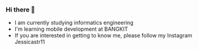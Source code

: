 ### Hi there 👋

- I am currently studying informatics engineering
- I'm learning mobile development at BANGKIT
- If you are interested in getting to know me, please follow my Instagram Jessicastr11

